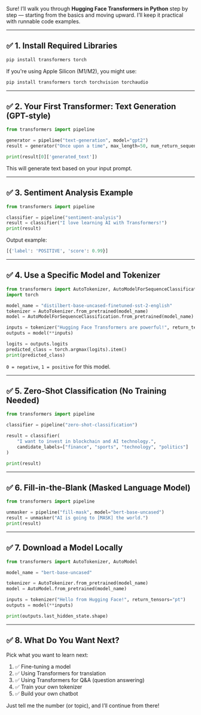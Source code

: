 Sure! I’ll walk you through **Hugging Face Transformers in Python** step by step — starting from the basics and moving upward. I’ll keep it practical with runnable code examples.

---

## ✅ 1. Install Required Libraries

```bash
pip install transformers torch
```

If you're using Apple Silicon (M1/M2), you might use:

```bash
pip install transformers torch torchvision torchaudio
```

---

## ✅ 2. Your First Transformer: Text Generation (GPT-style)

```python
from transformers import pipeline

generator = pipeline("text-generation", model="gpt2")
result = generator("Once upon a time", max_length=50, num_return_sequences=1)

print(result[0]['generated_text'])
```

This will generate text based on your input prompt.

---

## ✅ 3. Sentiment Analysis Example

```python
from transformers import pipeline

classifier = pipeline("sentiment-analysis")
result = classifier("I love learning AI with Transformers!")
print(result)
```

Output example:

```python
[{'label': 'POSITIVE', 'score': 0.99}]
```

---

## ✅ 4. Use a Specific Model and Tokenizer

```python
from transformers import AutoTokenizer, AutoModelForSequenceClassification
import torch

model_name = "distilbert-base-uncased-finetuned-sst-2-english"
tokenizer = AutoTokenizer.from_pretrained(model_name)
model = AutoModelForSequenceClassification.from_pretrained(model_name)

inputs = tokenizer("Hugging Face Transformers are powerful!", return_tensors="pt")
outputs = model(**inputs)

logits = outputs.logits
predicted_class = torch.argmax(logits).item()
print(predicted_class)
```

`0 = negative`, `1 = positive` for this model.

---

## ✅ 5. Zero-Shot Classification (No Training Needed)

```python
from transformers import pipeline

classifier = pipeline("zero-shot-classification")

result = classifier(
    "I want to invest in blockchain and AI technology.",
    candidate_labels=["finance", "sports", "technology", "politics"]
)

print(result)
```

---

## ✅ 6. Fill-in-the-Blank (Masked Language Model)

```python
from transformers import pipeline

unmasker = pipeline("fill-mask", model="bert-base-uncased")
result = unmasker("AI is going to [MASK] the world.")
print(result)
```

---

## ✅ 7. Download a Model Locally

```python
from transformers import AutoTokenizer, AutoModel

model_name = "bert-base-uncased"

tokenizer = AutoTokenizer.from_pretrained(model_name)
model = AutoModel.from_pretrained(model_name)

inputs = tokenizer("Hello from Hugging Face!", return_tensors="pt")
outputs = model(**inputs)

print(outputs.last_hidden_state.shape)
```

---

## ✅ 8. What Do You Want Next?

Pick what you want to learn next:

1. ✅ Fine-tuning a model
2. ✅ Using Transformers for translation
3. ✅ Using Transformers for Q&A (question answering)
4. ✅ Train your own tokenizer
5. ✅ Build your own chatbot

Just tell me the number (or topic), and I’ll continue from there!
